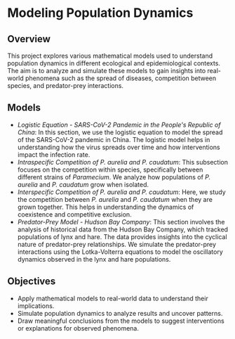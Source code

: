 # Modeling Population Dynamics

## Overview
This project explores various mathematical models used to understand population dynamics in different ecological and epidemiological contexts. The aim is to analyze and simulate these models to gain insights into real-world phenomena such as the spread of diseases, competition between species, and predator-prey interactions.

## Models
- *Logistic Equation - SARS-CoV-2 Pandemic in the People's Republic of China*: In this section, we use the logistic equation to model the spread of the SARS-CoV-2 pandemic in China. The logistic model helps in understanding how the virus spreads over time and how interventions impact the infection rate.
- *Intraspecific Competition of _P. aurelia_ and _P. caudatum_*: This subsection focuses on the competition within species, specifically between different strains of _Paramecium_. We analyze how populations of _P. aurelia_ and _P. caudatum_ grow when isolated.
- *Interspecific Competition of _P. aurelia_ and _P. caudatum_*: Here, we study the competition between _P. aurelia_ and _P. caudatum_ when they are grown together. This helps in understanding the dynamics of coexistence and competitive exclusion.
- *Predator-Prey Model - Hudson Bay Company*: This section involves the analysis of historical data from the Hudson Bay Company, which tracked populations of lynx and hare. The data provides insights into the cyclical nature of predator-prey relationships. We simulate the predator-prey interactions using the Lotka-Volterra equations to model the oscillatory dynamics observed in the lynx and hare populations.

## Objectives
- Apply mathematical models to real-world data to understand their implications.
- Simulate population dynamics to analyze results and uncover patterns.
- Draw meaningful conclusions from the models to suggest interventions or explanations for observed phenomena.